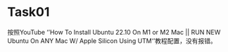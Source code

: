 # Task01

按照YouTube ‘’How To Install Ubuntu 22.10 On M1 or M2 Mac || RUN NEW Ubuntu On ANY Mac W/ Apple Silicon Using UTM‘’教程配置，没有报错。